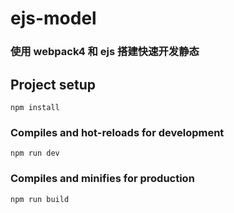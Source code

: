 # ejs-model

### 使用 webpack4 和 ejs 搭建快速开发静态

## Project setup

```
npm install
```

### Compiles and hot-reloads for development

```
npm run dev
```

### Compiles and minifies for production

```
npm run build
```
